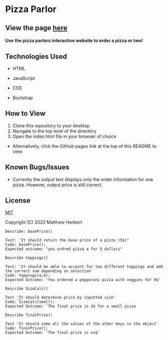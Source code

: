# Pizza Parlor

## View the page [here](https://matth5050.github.io/Pizza-Parlor/)

#### Use the pizza parlors interactive website to order a pizza or two!

## Technologies Used

- HTML

- JavaScript

- CSS

- Bootstrap

## How to View

1. Clone this repository to your desktop
2. Navigate to the top level of the directory
3. Open the index.html file in your browser of choice

- Alternatively, click the GitHub pages link at the top of this README to view

## Known Bugs/Issues

- Currently the output text displays only the order information for one pizza. However, output price is still correct.

## License

[MIT](https://www.mit.edu/~amini/LICNSE.md)

Copyright (C) 2022 Matthew Herbert
```
Describe: basePrice()

Test: 'It should return the base price of a pizza (5$)"
Code: basePrice();
Expected outcome: "you ordred pizza a for 5 dollars"

Describe toppings()

Test: 'It should be able to account for two different toppings and add the correct sum depending on selection'
Code: toppings(a,b);
Expected Outcome: 'You ordered a pepporoni pizza with veggies for 9$'

Describe SizeCalc()

Test 'It should determine price by inputted size'
Code: SizeCalc(small);
Expected Outcome: 'The final price is 3$ for a small pizza

Describe finalPrice()

Test 'It should some all the values of the other keys in the object'
Code: finalPrice();
Expected Outcome: 'The final price is xx$'